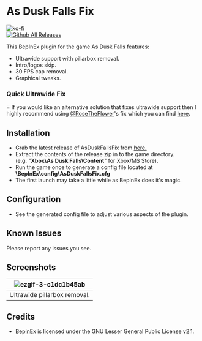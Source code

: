 # As Dusk Falls Fix
[![ko-fi](https://ko-fi.com/img/githubbutton_sm.svg)](https://ko-fi.com/W7W01UAI9)</br>
[![Github All Releases](https://img.shields.io/github/downloads/Lyall/AsDuskFallsFix/total.svg)](https://github.com/Lyall/AsDuskFallsFix/releases)

This BepInEx plugin for the game As Dusk Falls features:
- Ultrawide support with pillarbox removal.
- Intro/logos skip.
- 30 FPS cap removal.
- Graphical tweaks.

### Quick Ultrawide Fix
= If you would like an alternative solution that fixes ultrawide support then I highly recommend using [@RoseTheFlower](https://github.com/RoseTheFlower)'s fix which you can find [here](https://github.com/RoseTheFlower/UltrawideIndex/releases/tag/asduskfalls).

## Installation
- Grab the latest release of AsDuskFallsFix from [here.](https://github.com/Lyall/AsDuskFallsFix/releases)
- Extract the contents of the release zip in to the game directory.<br />(e.g. "**Xbox\As Dusk Falls\Content**" for Xbox/MS Store).
- Run the game once to generate a config file located at **<GameDirectory>\BepInEx\config\AsDuskFallsFix.cfg**
- The first launch may take a little while as BepInEx does it's magic.

## Configuration
- See the generated config file to adjust various aspects of the plugin.

## Known Issues
Please report any issues you see.

## Screenshots
| ![ezgif-3-c1dc1b45ab](https://user-images.githubusercontent.com/695941/180367261-b1c983ef-9208-4763-806f-1d0deaf39649.gif) |
|:--:|
| Ultrawide pillarbox removal. | 

## Credits
- [BepinEx](https://github.com/BepInEx/BepInEx) is licensed under the GNU Lesser General Public License v2.1.
